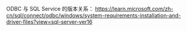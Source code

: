 ODBC 与 SQL Service 的版本关系：
https://learn.microsoft.com/zh-cn/sql/connect/odbc/windows/system-requirements-installation-and-driver-files?view=sql-server-ver16
